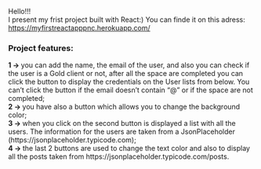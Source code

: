 Hello!!!
<br>
I present my frist project built with React:)
You can finde it on this adress: https://myfirstreactapppnc.herokuapp.com/
<h3>Project features:</h3>
<p>
  <b>1 -> </b>  you can add the name, the email of the user, and also you can check if the user is a Gold client or not, after all the space are completed you can click the button to display the credentials on the User lists from below. You can’t click the button if the email doesn’t contain “@” or if the space are not completed;<br>
<b>2 -> </b> you have also a button which allows you to change the background color;<br>
<b>3 -> </b> when you click on the second button is displayed a list with all the users. The information for the users are taken from a JsonPlaceholder (https://jsonplaceholder.typicode.com);<br>
<b>4 -> </b> the last 2 buttons are used to change the text color and also to display all the posts taken from https://jsonplaceholder.typicode.com/posts.<br>
</p>
